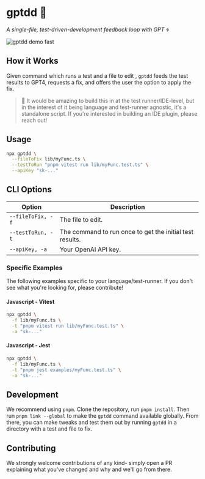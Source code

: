 # gptdd 🧪

_A single-file, test-driven-development feedback loop with GPT 🌀_

![gptdd demo fast](https://user-images.githubusercontent.com/159949/235314387-8b5b5a10-e0b3-4863-a08c-fdfeb80878f7.gif)

## How it Works

Given command which runs a test and a file to edit , `gptdd` feeds the test results to GPT4, requests a fix, and offers the user the option to apply the fix.

> 💭 It would be amazing to build this in at the test runner/IDE-level, but in the interest of it being language and test-runner agnostic, it's a standalone script. If you're interested in building an IDE plugin, please reach out!

## Usage

```bash
npx gptdd \
  --fileToFix lib/myFunc.ts \
  --testToRun "pnpm vitest run lib/myFunc.test.ts" \
  --apiKey "sk-..."
```

## CLI Options

| Option            | Description                                              |
| ----------------- | -------------------------------------------------------- |
| `--fileToFix, -f` | The file to edit.                                        |
| `--testToRun, -t` | The command to run once to get the initial test results. |
| `--apiKey, -a`    | Your OpenAI API key.                                     |

### Specific Examples

The following examples specific to your language/test-runner. If you don't see what you're looking for, please contribute!

#### Javascript - Vitest

```bash
npx gptdd \
  -f lib/myFunc.ts \
  -t "pnpm vitest run lib/myFunc.test.ts" \
  -a "sk-..."
```

#### Javascript - Jest

```bash
npx gptdd \
  -f lib/myFunc.ts \
  -t "pnpm jest examples/myFunc.test.ts" \
  -a "sk-..."
```

## Development

We recommend using `pnpm`. Clone the repository, run `pnpm install`. Then run `pnpm link --global` to make the `gptdd` command available globally. From there, you can make tweaks and test them out by running `gptdd` in a directory with a test and file to fix.

## Contributing

We strongly welcome contributions of any kind- simply open a PR explaining what you've changed and why and we'll go from there.
